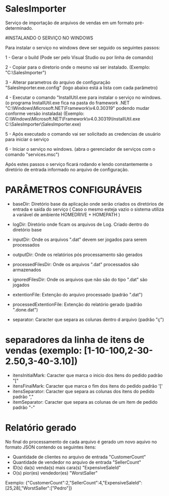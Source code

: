 # SalesImporter
Serviço de importação de arquivos de vendas em um formato pré-determinado.


#INSTALANDO O SERVIÇO NO WINDOWS 

Para instalar o serviço no windows deve ser seguido os seguintes passos:

1 - Gerar o build (Pode ser pelo Visual Studio ou por linha de comando)

2 - Copiar para o diretorio onde o mesmo vai ser instalado. 
(Exemplo: "C:\SalesImporter\")

3 - Alterar parametros do arquivo de configuração "SalesImporter.exe.config" 
(logo abaixo está a lista com cada parâmetro)

4 - Executar o comando "InstallUtil.exe para instalar o serviço no windows. 
(o programa InstallUtil.exe fica na pasta do framework .NET "C:\Windows\Microsoft.NET\Framework\v4.0.30319\" podendo mudar conforme versão instalada)
(Exemplo: C:\Windows\Microsoft.NET\Framework\v4.0.30319\InstallUtil.exe C:\SalesImporter\SalesImporter.exe)

5 - Após executado o comando vai ser solicitado as credencias de usuário para iniciar o serviço

6 - Iniciar o serviço no windows. 
(abra o gerenciador de serviços com o comando "services.msc")

Após estes passos o serviço ficará rodando e lendo constantemente o diretório de entrada informado no arquivo de configuração.


# PARÂMETROS CONFIGURÁVEIS

- baseDir: Diretório base da aplicação onde serão criados os diretórios de entrada e saida do serviço
( Caso o mesmo esteja vazio o sistema utiliza a variável de ambiente HOMEDRIVE + HOMEPATH )

- logDir: Diretório onde ficam os arquivos de Log. Criado dentro do diretório base

- inputDir: Onde os arquivos ".dat" devem ser jogados para serem processados
- outputDir: Onde os relatórios pós processamento são gerados
- processedFilesDir: Onde os arquivos ".dat" processados são armazenados
- ignoredFilesDir: Onde os arquivos que não são do tipo ".dat" são jogados

- extentionFile: Extenção do arquivo processado (padrão ".dat")
- processedExtentionFile: Extenção do relatório gerado (padrão ".done.dat")

- separator: Caracter que separa as colunas dentro d arquivo (padrão "ç")

# separadores da linha de itens de vendas (exemplo: [1-10-100,2-30-2.50,3-40-3.10])
- itensInitialMark: Caracter que marca o inicio dos itens do pedido padrão "["
- itensFinalMark: Caracter que marca o fim dos itens do pedido padrão '['
- itensSeparator: Caracter que separa as colunas dos itens do pedido padrão ","
- itemSeparator: Caracter que separa as colunas de um item de pedido padrão "-"

# Relatório gerado

No final do processamento de cada arquivo é gerado um novo aquivo no formato JSON contendo os seguintes itens:

* Quantidade de clientes no arquivo de entrada "CustomerCount"
* Quantidade de vendedor no arquivo de entrada "SellerCount"
* ID(s) da(s) venda(s) mais cara(s) "ExpensiveSaleId"
* O(s) pior(es) vendedor(es) "WorstSaller"

Exemplo:
{"CustomerCount":2,"SellerCount":4,"ExpensiveSaleId":[25,28],"WorstSaller":["Pedro"]}


